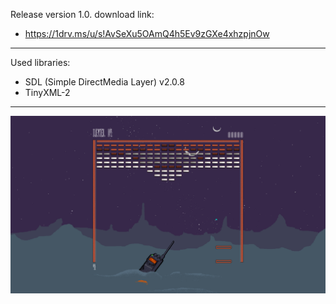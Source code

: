 Release version 1.0. download link:
- https://1drv.ms/u/s!AvSeXu5OAmQ4h5Ev9zGXe4xhzpjnOw
------------------------------------------------------------

Used libraries:
- SDL (Simple DirectMedia Layer) v2.0.8
- TinyXML-2
------------------------------------------------------------

![alt text](https://raw.githubusercontent.com/LaterStart/Breakout-clone/master/scr.png)


